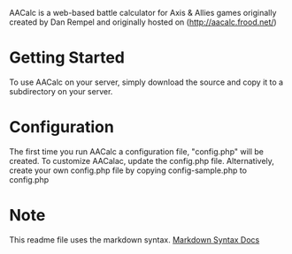AACalc is a web-based battle calculator for Axis & Allies games originally created by Dan Rempel and originally hosted on (http://aacalc.frood.net/)

# Getting Started

To use AACalc on your server, simply download the source and copy it to a subdirectory on your server. 

# Configuration

The first time you run AACalc a configuration file, "config.php" will be created. To customize AACalac, update the config.php file. Alternatively, create your own config.php file by copying config-sample.php to config.php

# Note

This readme file uses the markdown syntax. [Markdown Syntax Docs](http://daringfireball.net/projects/markdown/syntax)
